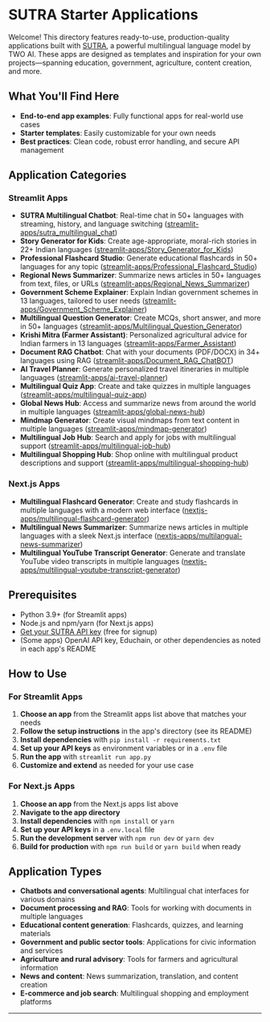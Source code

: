 # SUTRA Starter Applications

Welcome! This directory features ready-to-use, production-quality applications built with [SUTRA](https://www.two.ai/sutra), a powerful multilingual language model by TWO AI. These apps are designed as templates and inspiration for your own projects—spanning education, government, agriculture, content creation, and more.

## What You'll Find Here

- **End-to-end app examples**: Fully functional apps for real-world use cases
- **Starter templates**: Easily customizable for your own needs
- **Best practices**: Clean code, robust error handling, and secure API management

## Application Categories

### Streamlit Apps

- **SUTRA Multilingual Chatbot**: Real-time chat in 50+ languages with streaming, history, and language switching ([streamlit-apps/sutra_multilingual_chat](streamlit-apps/sutra_multilingual_chat/))
- **Story Generator for Kids**: Create age-appropriate, moral-rich stories in 22+ Indian languages ([streamlit-apps/Story_Generator_for_Kids](streamlit-apps/Story_Generator_for_Kids/))
- **Professional Flashcard Studio**: Generate educational flashcards in 50+ languages for any topic ([streamlit-apps/Professional_Flashcard_Studio](streamlit-apps/Professional_Flashcard_Studio/))
- **Regional News Summarizer**: Summarize news articles in 50+ languages from text, files, or URLs ([streamlit-apps/Regional_News_Summarizer](streamlit-apps/Regional_News_Summarizer/))
- **Government Scheme Explainer**: Explain Indian government schemes in 13 languages, tailored to user needs ([streamlit-apps/Government_Scheme_Explainer](streamlit-apps/Government_Scheme_Explainer/))
- **Multilingual Question Generator**: Create MCQs, short answer, and more in 50+ languages ([streamlit-apps/Multilingual_Question_Generator](streamlit-apps/Multilingual_Question_Generator/))
- **Krishi Mitra (Farmer Assistant)**: Personalized agricultural advice for Indian farmers in 13 languages ([streamlit-apps/Farmer_Assistant](streamlit-apps/Farmer_Assistant/))
- **Document RAG Chatbot**: Chat with your documents (PDF/DOCX) in 34+ languages using RAG ([streamlit-apps/Document_RAG_ChatBOT](streamlit-apps/Document_RAG_ChatBOT/))
- **AI Travel Planner**: Generate personalized travel itineraries in multiple languages ([streamlit-apps/ai-travel-planner](streamlit-apps/ai-travel-planner/))
- **Multilingual Quiz App**: Create and take quizzes in multiple languages ([streamlit-apps/multilingual-quiz-app](streamlit-apps/multilingual-quiz-app/))
- **Global News Hub**: Access and summarize news from around the world in multiple languages ([streamlit-apps/global-news-hub](streamlit-apps/global-news-hub/))
- **Mindmap Generator**: Create visual mindmaps from text content in multiple languages ([streamlit-apps/mindmap-generator](streamlit-apps/mindmap-generator/))
- **Multilingual Job Hub**: Search and apply for jobs with multilingual support ([streamlit-apps/multilingual-job-hub](streamlit-apps/multilingual-job-hub/))
- **Multilingual Shopping Hub**: Shop online with multilingual product descriptions and support ([streamlit-apps/multilingual-shopping-hub](streamlit-apps/multilingual-shopping-hub/))

### Next.js Apps

- **Multilingual Flashcard Generator**: Create and study flashcards in multiple languages with a modern web interface ([nextjs-apps/multilingual-flashcard-generator](nextjs-apps/multilingual-flashcard-generator/))
- **Multilingual News Summarizer**: Summarize news articles in multiple languages with a sleek Next.js interface ([nextjs-apps/multilangual-news-summarizer](nextjs-apps/multilangual-news-summarizer/))
- **Multilingual YouTube Transcript Generator**: Generate and translate YouTube video transcripts in multiple languages ([nextjs-apps/multilingual-youtube-transcript-generator](nextjs-apps/multilingual-youtube-transcript-generator/))


## Prerequisites

- Python 3.9+ (for Streamlit apps)
- Node.js and npm/yarn (for Next.js apps)
- [Get your SUTRA API key](https://www.two.ai/sutra/api) (free for signup)
- (Some apps) OpenAI API key, Educhain, or other dependencies as noted in each app's README

## How to Use

### For Streamlit Apps

1. **Choose an app** from the Streamlit apps list above that matches your needs
2. **Follow the setup instructions** in the app's directory (see its README)
3. **Install dependencies** with `pip install -r requirements.txt`
4. **Set up your API keys** as environment variables or in a `.env` file
5. **Run the app** with `streamlit run app.py`
6. **Customize and extend** as needed for your use case

### For Next.js Apps

1. **Choose an app** from the Next.js apps list above
2. **Navigate to the app directory**
3. **Install dependencies** with `npm install` or `yarn`
4. **Set up your API keys** in a `.env.local` file
5. **Run the development server** with `npm run dev` or `yarn dev`
6. **Build for production** with `npm run build` or `yarn build` when ready

## Application Types

- **Chatbots and conversational agents**: Multilingual chat interfaces for various domains
- **Document processing and RAG**: Tools for working with documents in multiple languages
- **Educational content generation**: Flashcards, quizzes, and learning materials
- **Government and public sector tools**: Applications for civic information and services
- **Agriculture and rural advisory**: Tools for farmers and agricultural information
- **News and content**: News summarization, translation, and content creation
- **E-commerce and job search**: Multilingual shopping and employment platforms

---


